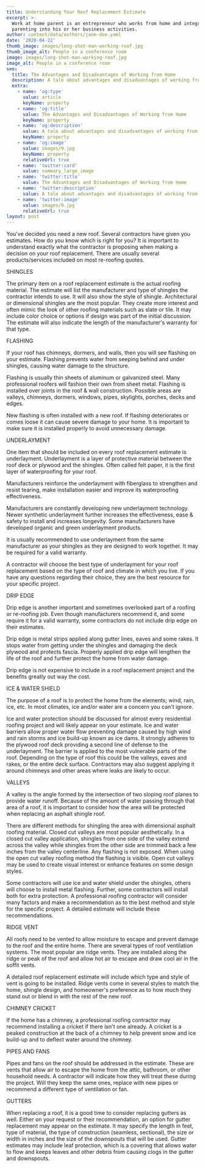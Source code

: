 ```yaml
---
title: Understanding Your Roof Replacement Estimate
excerpt: >-
  Work at home parent is an entrepreneur who works from home and integrates
  parenting into his or her business activities.
author: content/data/authors/jane-doe.yaml
date: '2020-04-22'
thumb_image: images/long-shot-man-working-roof.jpg
thumb_image_alt: People in a conference room
image: images/long-shot-man-working-roof.jpg
image_alt: People in a conference room
seo:
  title: The Advantages and Disadvantages of Working from Home
  description: A tale about advantages and disadvantages of working from home
  extra:
    - name: 'og:type'
      value: article
      keyName: property
    - name: 'og:title'
      value: The Advantages and Disadvantages of Working from Home
      keyName: property
    - name: 'og:description'
      value: A tale about advantages and disadvantages of working from home
      keyName: property
    - name: 'og:image'
      value: images/9.jpg
      keyName: property
      relativeUrl: true
    - name: 'twitter:card'
      value: summary_large_image
    - name: 'twitter:title'
      value: The Advantages and Disadvantages of Working from Home
    - name: 'twitter:description'
      value: A tale about advantages and disadvantages of working from home
    - name: 'twitter:image'
      value: images/9.jpg
      relativeUrl: true
layout: post
---
```

You've decided you need a new roof. Several contractors have given you estimates. How do you know which is right for you? It is important to understand exactly what the contractor is proposing when making a decision on your roof replacement. There are usually several products/services included on most re-roofing quotes.

SHINGLES

The primary item on a roof replacement estimate is the actual roofing material. The estimate will list the manufacturer and type of shingles the contractor intends to use. It will also show the style of shingle. Architectural or dimensional shingles are the most popular. They create more interest and often mimic the look of other roofing materials such as slate or tile. It may include color choice or options if design was part of the initial discussion. The estimate will also indicate the length of the manufacturer's warranty for that type.

FLASHING

If your roof has chimneys, dormers, and walls, then you will see flashing on your estimate. Flashing prevents water from seeping behind and under shingles, causing water damage to the structure.

Flashing is usually thin sheets of aluminum or galvanized steel. Many professional roofers will fashion their own from sheet metal. Flashing is installed over joints in the roof & wall construction. Possible areas are valleys, chimneys, dormers, windows, pipes, skylights, porches, decks and edges.

New flashing is often installed with a new roof. If flashing deteriorates or comes loose it can cause severe damage to your home. It is important to make sure it is installed properly to avoid unnecessary damage.

UNDERLAYMENT

One item that should be included on every roof replacement estimate is underlayment. Underlayment is a layer of protective material between the roof deck or plywood and the shingles. Often called felt paper, it is the first layer of waterproofing for your roof.

Manufacturers reinforce the underlayment with fiberglass to strengthen and resist tearing, make installation easier and improve its waterproofing effectiveness.

Manufacturers are constantly developing new underlayment technology. Newer synthetic underlayment further increases the effectiveness, ease & safety to install and increases longevity. Some manufacturers have developed organic and green underlayment products.

It is usually recommended to use underlayment from the same manufacturer as your shingles as they are designed to work together. It may be required for a valid warranty.

A contractor will choose the best type of underlayment for your roof replacement based on the type of roof and climate in which you live. If you have any questions regarding their choice, they are the best resource for your specific project.

DRIP EDGE

Drip edge is another important and sometimes overlooked part of a roofing or re-roofing job. Even though manufacturers recommend it, and some require it for a valid warranty, some contractors do not include drip edge on their estimates.

Drip edge is metal strips applied along gutter lines, eaves and some rakes. It stops water from getting under the shingles and damaging the deck plywood and protects fascia. Properly applied drip edge will lengthen the life of the roof and further protect the home from water damage.

Drip edge is not expensive to include in a roof replacement project and the benefits greatly out way the cost.

ICE & WATER SHIELD

The purpose of a roof is to protect the home from the elements; wind, rain, ice, etc. In most climates, ice and/or water are a concern you can't ignore.

Ice and water protection should be discussed for almost every residential roofing project and will likely appear on your estimate. Ice and water barriers allow proper water flow preventing damage caused by high wind and rain storms and ice build-up known as ice dams. It strongly adheres to the plywood roof deck providing a second line of defense to the underlayment. The barrier is applied to the most vulnerable parts of the roof. Depending on the type of roof this could be the valleys, eaves and rakes, or the entire deck surface. Contractors may also suggest applying it around chimneys and other areas where leaks are likely to occur.

VALLEYS

A valley is the angle formed by the intersection of two sloping roof planes to provide water runoff. Because of the amount of water passing through that area of a roof, it is important to consider how the area will be protected when replacing an asphalt shingle roof.

There are different methods for shingling the area with dimensional asphalt roofing material. Closed cut valleys are most popular aesthetically. In a closed cut valley application, shingles from one side of the valley extend across the valley while shingles from the other side are trimmed back a few inches from the valley centerline. Any flashing is not exposed. When using the open cut valley roofing method the flashing is visible. Open cut valleys may be used to create visual interest or enhance features on some design styles.

Some contractors will use ice and water shield under the shingles, others will choose to install metal flashing. Further, some contractors will install both for extra protection. A professional roofing contractor will consider many factors and make a recommendation as to the best method and style for the specific project. A detailed estimate will include these recommendations.

RIDGE VENT

All roofs need to be vented to allow moisture to escape and prevent damage to the roof and the entire home. There are several types of roof ventilation systems. The most popular are ridge vents. They are installed along the ridge or peak of the roof and allow hot air to escape and draw cool air in the soffit vents.

A detailed roof replacement estimate will include which type and style of vent is going to be installed. Ridge vents come in several styles to match the home, shingle design, and homeowner's preference as to how much they stand out or blend in with the rest of the new roof.

CHIMNEY CRICKET

If the home has a chimney, a professional roofing contractor may recommend installing a cricket if there isn't one already. A cricket is a peaked construction at the back of a chimney to help prevent snow and ice build-up and to deflect water around the chimney.

PIPES AND FANS

Pipes and fans on the roof should be addressed in the estimate. These are vents that allow air to escape the home from the attic, bathroom, or other household needs. A contractor will indicate how they will treat these during the project. Will they keep the same ones, replace with new pipes or recommend a different type of ventilation or fan.

GUTTERS

When replacing a roof, it is a good time to consider replacing gutters as well. Either on your request or their recommendation, an option for gutter replacement may appear on the estimate. It may specify the length in feet, type of material, the type of construction (seamless, sectional), the size or width in inches and the size of the downspouts that will be used. Gutter estimates may include leaf protection, which is a covering that allows water to flow and keeps leaves and other debris from causing clogs in the gutter and downspouts.
